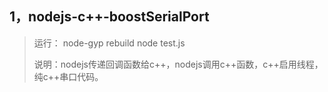 ## 1，nodejs-c++-boostSerialPort

> 运行： node-gyp rebuild       node test.js
>
> 说明：nodejs传递回调函数给c++，nodejs调用c++函数，c++启用线程，纯c++串口代码。	